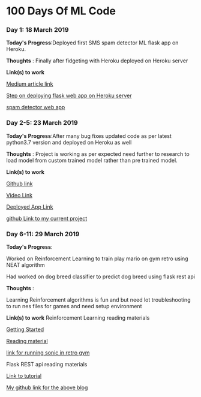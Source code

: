 # 100 Days Of ML Code 





### Day 1: 18 March 2019

**Today's Progress**:Deployed first SMS spam detector ML flask app on Heroku.


**Thoughts** : Finally after fidgeting with Heroku deployed on Heroku server

**Link(s) to work**

[Medium article link](https://medium.com/the-andela-way/deploying-a-python-flask-app-to-heroku-41250bda27d0)

[Step on deploying flask web app on Heroku server](https://github.com/realpython/flask-boilerplate)

[spam detector web app](https://medium.com/the-andela-way/deploying-a-python-flask-app-to-heroku-41250bda27d0)


### Day 2-5: 23 March 2019

**Today's Progress**:After many bug fixes updated code as per latest python3.7 version and deployed on Heroku as well


**Thoughts** : Project is working as per expected need further to research to load model from custom trained model rather than pre trained model.

**Link(s) to work**

[Github link](https://github.com/llSourcell/how_to_deploy_a_keras_model_to_production)

[Video Link](https://www.youtube.com/watch?v=f6Bf3gl4hWY&feature=youtu.be)

[Deployed App Link](https://glacial-temple-26332.herokuapp.com/)

[github Link to my current project](https://github.com/anandpawara/DigitRecognizer)

### Day 6-11: 29 March 2019

**Today's Progress**:

Worked on Reinforcement Learning to train play mario on gym retro using NEAT algorithm

Had worked on dog breed classifier to predict dog breed using flask rest api 


**Thoughts** : 

Learning Reinforcement algorithms is fun and but need lot troubleshooting to run nes files for games and need setup environment 



**Link(s) to work**
Reinforcement Learning reading materials


[Getting Started](https://retro.readthedocs.io/en/latest/getting_started.html)


[Reading material](https://medium.com/datadriveninvestor/super-mario-bros-reinforcement-learning-77d6615a805e)


[link for running sonic in retro gym](https://github.com/Vedant-Gupta523/sonicNEAT)

Flask REST api reading materials


[Link to tutorial](https://blog.keras.io/building-a-simple-keras-deep-learning-rest-api.html)


[My github link for the above blog](https://github.com/anandpawara/flask_api)
